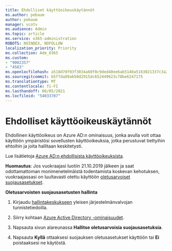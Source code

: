 ```yaml
---
title: Ehdolliset käyttöoikeuskäytännöt
ms.author: pebaum
author: pebaum
manager: scotv
ms.audience: Admin
ms.topic: article
ms.service: o365-administration
ROBOTS: NOINDEX, NOFOLLOW
localization_priority: Priority
ms.collection: Adm_O365
ms.custom:
- "9002357"
- "4583"
ms.openlocfilehash: a518d70f03f3034a60f0c9ded40ee6ab5140a5163021337c3a2aee7f18575c3d
ms.sourcegitcommit: b5f7da89a650d2915dc652449623c78be6247175
ms.translationtype: MT
ms.contentlocale: fi-FI
ms.lasthandoff: 08/05/2021
ms.locfileid: "54033707"
---
```

# <a name="conditional-access-policies"></a>Ehdolliset käyttöoikeuskäytännöt

Ehdollinen käyttöoikeus on Azure AD:n ominaisuus, jonka avulla voit ottaa käyttöön ympäristösi sovellusten käyttöoikeuksia, jotka perustuvat tiettyihin ehtoihin ja joita hallitaan keskitetysti.

Lue lisätietoja [Azure AD:n ehdollisista käyttöoikeuksista](https://docs.microsoft.com/azure/active-directory/conditional-access/).  

**Huomautus**: Jos vuokraajasi luotiin 21.10.2019 jälkeen ja saat odottamattoman monimenetelmäistä todentamista koskevan kehotuksen, vuokraajassasi on luultavasti otettu käyttöön [oletusarvoiset suojausasetukset](https://aka.ms/securitydefaults).

**Oletusarvoisten suojausasetusten hallinta**

1. Kirjaudu [hallintakeskukseen](https://go.microsoft.com/fwlink/p/?linkid=834822) yleisen järjestelmänvalvojan tunnistetiedoilla.

2. Siirry kohtaan [Azure Active Directory -ominaisuudet](https://portal.azure.com/#blade/Microsoft_AAD_IAM/ActiveDirectoryMenuBlade/Properties).

3. Napsauta sivun alareunassa **Hallitse oletusarvoisia suojausasetuksia**.

4. Napsauta **Kyllä** ottaaksesi suojauksen oletusasetukset käyttöön tai **Ei** poistaaksesi ne käytöstä.
